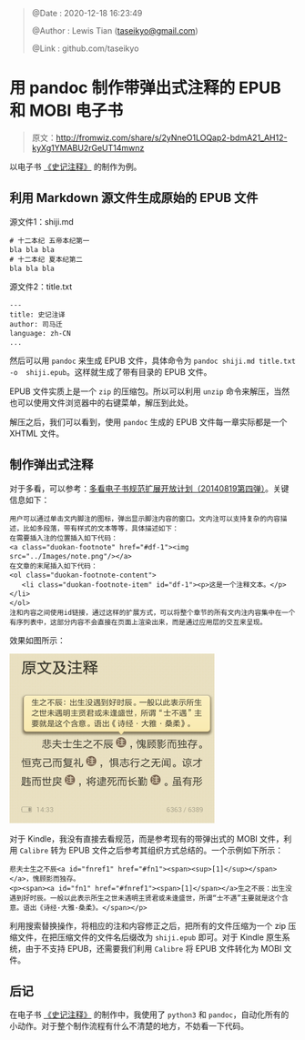 > @Date    : 2020-12-18 16:23:49
>
> @Author  : Lewis Tian (taseikyo@gmail.com)
>
> @Link    : github.com/taseikyo

# 用 pandoc 制作带弹出式注释的 EPUB 和 MOBI 电子书

> 原文：http://fromwiz.com/share/s/2yNneO1LOQap2-bdmA21_AH12-kyXg1YMABU2rGeUT14mwnz

以电子书 [《史记注释》](https://github.com/sadhen/shiji) 的制作为例。

## 利用 Markdown 源文件生成原始的 EPUB 文件

源文件1：shiji.md

```
# 十二本纪 五帝本纪第一
bla bla bla
# 十二本纪 夏本纪第二
bla bla bla
```

源文件2：title.txt

```
---
title: 史记注译
author: 司马迁
language: zh-CN
...
```


然后可以用 `pandoc` 来生成 EPUB 文件，具体命令为 `pandoc shiji.md title.txt -o 
shiji.epub`。这样就生成了带有目录的 EPUB 文件。

EPUB 文件实质上是一个 `zip` 的压缩包。所以可以利用 `unzip` 命令来解压，当然也可以使用文件浏览器中的右键菜单，解压到此处。

解压之后，我们可以看到，使用 `pandoc` 生成的 EPUB 文件每一章实际都是一个 XHTML 文件。

## 制作弹出式注释

对于多看，可以参考：[多看电子书规范扩展开放计划（20140819第四弹）](http://www.miui.com/thread-1960799-1-1.html)。关键信息如下：

```
用户可以通过单击文内脚注的图标，弹出显示脚注内容的窗口。文内注可以支持复杂的内容描述，比如多段落，带有样式的文本等等，具体描述如下：
在需要插入注的位置插入如下代码：
<a class="duokan-footnote" href="#df-1"><img src="../Images/note.png"/></a>
在文章的末尾插入如下代码：
<ol class="duokan-footnote-content">
   <li class="duokan-footnote-item" id="df-1"><p>这是一个注释文本。</p></li>
</ol>
注和内容之间使用id链接，通过这样的扩展方式，可以将整个章节的所有文内注内容集中在一个有序列表中，这部分内容不会直接在页面上渲染出来，而是通过应用层的交互来呈现。
```

效果如图所示：

![](../../../images/2020/12/cdab9a74-0bfa-4f38-a19b-e6d07d3bacde.png)

对于 Kindle，我没有直接去看规范，而是参考现有的带弹出式的 MOBI 文件，利用 `Calibre` 转为 EPUB 文件之后参考其组织方式总结的。一个示例如下所示：

```
悲夫士生之不辰<a id="fnref1" href="#fn1"><span><sup>[1]</sup></span></a>，愧顾影而独存。
<p><span><a id="fn1" href="#fnref1"><span>[1]</span></a>生之不辰：出生没遇到好时辰。一般以此表示所生之世未遇明主贤君或未逢盛世，所谓“士不遇”主要就是这个含意。语出《诗经·大雅·桑柔》。</span></p>
```

利用搜索替换操作，将相应的注和内容修正之后，把所有的文件压缩为一个 zip 压缩文件，在把压缩文件的文件名后缀改为 `shiji.epub` 即可。对于 Kindle 原生系统，由于不支持 EPUB，还需要我们利用 `Calibre` 将 EPUB 文件转化为 MOBI 文件。

## 后记

在电子书 [《史记注释》](https://github.com/sadhen/shiji) 的制作中，我使用了 `python3` 和 `pandoc`，自动化所有的小动作。对于整个制作流程有什么不清楚的地方，不妨看一下代码。
